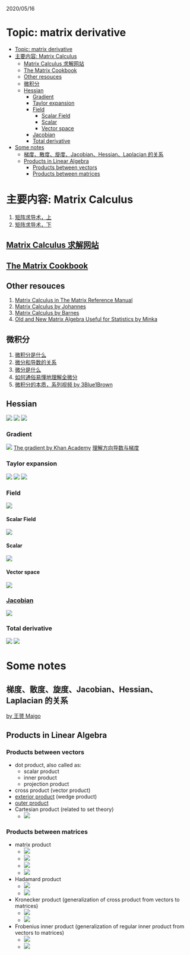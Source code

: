 2020/05/16
# Topic: matrix derivative
- [Topic: matrix derivative](#topic-matrix-derivative)
- [主要内容: Matrix Calculus](#%e4%b8%bb%e8%a6%81%e5%86%85%e5%ae%b9-matrix-calculus)
  - [Matrix Calculus 求解网站](#matrix-calculus-%e6%b1%82%e8%a7%a3%e7%bd%91%e7%ab%99)
  - [The Matrix Cookbook](#the-matrix-cookbook)
  - [Other resouces](#other-resouces)
  - [微积分](#%e5%be%ae%e7%a7%af%e5%88%86)
  - [Hessian](#hessian)
    - [Gradient](#gradient)
    - [Taylor expansion](#taylor-expansion)
    - [Field](#field)
      - [Scalar Field](#scalar-field)
      - [Scalar](#scalar)
      - [Vector space](#vector-space)
    - [Jacobian](#jacobian)
    - [Total derivative](#total-derivative)
- [Some notes](#some-notes)
  - [梯度、散度、旋度、Jacobian、Hessian、Laplacian 的关系](#%e6%a2%af%e5%ba%a6%e6%95%a3%e5%ba%a6%e6%97%8b%e5%ba%a6jacobianhessianlaplacian-%e7%9a%84%e5%85%b3%e7%b3%bb)
  - [Products in Linear Algebra](#products-in-linear-algebra)
    - [Products between vectors](#products-between-vectors)
    - [Products between matrices](#products-between-matrices)

# 主要内容: Matrix Calculus
1. [矩阵求导术，上](https://zhuanlan.zhihu.com/p/24709748)
2. [矩阵求导术，下](https://zhuanlan.zhihu.com/p/24863977)

## [Matrix Calculus 求解网站](http://www.matrixcalculus.org/)

## [The Matrix Cookbook](https://www.math.uwaterloo.ca/~hwolkowi/matrixcookbook.pdf)

## Other resouces 
1. [Matrix Calculus in The Matrix Reference Manual](http://www.ee.ic.ac.uk/hp/staff/dmb/matrix/calculus.html)
2. [Matrix Calculus by Johannes](../pdfs/matrix-calculus-illinois-johannes.pdf)
3. [Matrix Calculus by Barnes](../pdfs/MatrixCalculus.pdf)
4. [Old and New Matrix Algebra Useful for Statistics by Minka](../pdfs/Old%20and%20New%20Matrix%20Algebra%20Useful%20for%20Statistics.pdf)

## 微积分 
1. [微积分是什么](https://www.matongxue.com/madocs/845/)
2. [微分和导数的关系](https://www.matongxue.com/madocs/15.html)
3. [微分是什么](https://www.matongxue.com/madocs/847/)
4. [如何通俗易懂地理解全微分](https://www.matongxue.com/madocs/218.html)
5. [微积分的本质，系列视频 by 3Blue1Brown](https://space.bilibili.com/88461692/channel/detail?cid=13407)

## Hessian 
![](_md_figures/hessian_overview.png)
![](_md_figures/hessian_definition.png)
![](_md_figures/hessian_application.png)

### Gradient 
![](_md_figures/gradient.png)
[The gradient by Khan Academy](https://www.khanacademy.org/math/multivariable-calculus/multivariable-derivatives/partial-derivative-and-gradient-articles/a/the-gradient)
[理解方向导数与梯度](https://www.matongxue.com/madocs/222.html)

### Taylor expansion 
![](_md_figures/taylor_overview_1.png)
![](_md_figures/taylor_overview_2.png)
![](_md_figures/taylor_definition.png)

### Field
![](_md_figures/field.png)

#### Scalar Field 
![](_md_figures/scalar_field.png)

#### Scalar 
![](_md_figures/scalar.png)

#### Vector space 
![](_md_figures/vector_space.png)

### [Jacobian](_md_figures/Jacobian_matrix_and_determinant.pdf)
![](_md_figures/jacobian.png)

### Total derivative 
![](_md_figures/total_derivative_overview.png)
![](_md_figures/total_derivative_definition.png)




# Some notes

## 梯度、散度、旋度、Jacobian、Hessian、Laplacian 的关系 
[by 王赟 Maigo](https://zhuanlan.zhihu.com/p/35323714)

## Products in Linear Algebra
### Products between vectors
- dot product, also called as:
  - scalar product
  - inner product 
  - projection product 
- cross product (vector product)
- [exterior product](https://en.wikipedia.org/wiki/Exterior_algebra) (wedge product)
- [outer product](_md_figures/outer_product.pdf)
- Cartesian product (related to set theory) 
  - ![](_md_figures/cartesian_product.png)
### Products between matrices 
- matrix product 
  - ![](_md_figures/matrix_product_overview.png)
  - ![](_md_figures/matrix_product_definition_1.png)
  - ![](_md_figures/matrix_product_definition_2.png)
  - ![](_md_figures/matrix_product_illustration.png)
- Hadamard product 
  - ![](_md_figures/hadamard_product_overview.png)
  - ![](_md_figures/hadamard_product_definition.png)
- Kronecker product (generalization of cross product from vectors to matrices)
  - ![](_md_figures/kronecker_product_overview.png)
  - ![](_md_figures/kronecker_product_definition.png)
- Frobenius inner product (generalization of regular inner product from vectors to matrices)
  - ![](_md_figures/frobenius_inner_product_overview.png)
  - ![](_md_figures/frobenius_inner_product_definition.png)